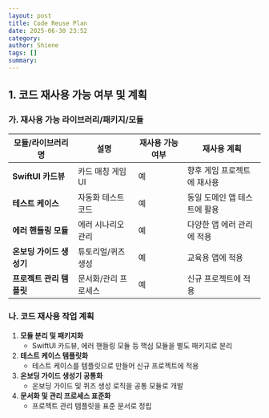 ```yaml
---
layout: post
title: Code Reuse Plan
date: 2025-06-30 23:52
category: 
author: Shiene
tags: []
summary: 
---
```


## 1. 코드 재사용 가능 여부 및 계획

### 가. 재사용 가능 라이브러리/패키지/모듈

| 모듈/라이브러리명 | 설명 | 재사용 가능 여부 | 재사용 계획 |
|------------------|------|------------------|-------------|
| **SwiftUI 카드뷰** | 카드 매칭 게임 UI | 예 | 향후 게임 프로젝트에 재사용 |
| **테스트 케이스** | 자동화 테스트 코드 | 예 | 동일 도메인 앱 테스트에 활용 |
| **에러 핸들링 모듈** | 에러 시나리오 관리 | 예 | 다양한 앱 에러 관리에 적용 |
| **온보딩 가이드 생성기** | 튜토리얼/퀴즈 생성 | 예 | 교육용 앱에 적용 |
| **프로젝트 관리 템플릿** | 문서화/관리 프로세스 | 예 | 신규 프로젝트에 적용 |

### 나. 코드 재사용 작업 계획

1. **모듈 분리 및 패키지화**
   - SwiftUI 카드뷰, 에러 핸들링 모듈 등 핵심 모듈을 별도 패키지로 분리
2. **테스트 케이스 템플릿화**
   - 테스트 케이스를 템플릿으로 만들어 신규 프로젝트에 적용
3. **온보딩 가이드 생성기 공통화**
   - 온보딩 가이드 및 퀴즈 생성 로직을 공통 모듈로 개발
4. **문서화 및 관리 프로세스 표준화**
   - 프로젝트 관리 템플릿을 표준 문서로 정립